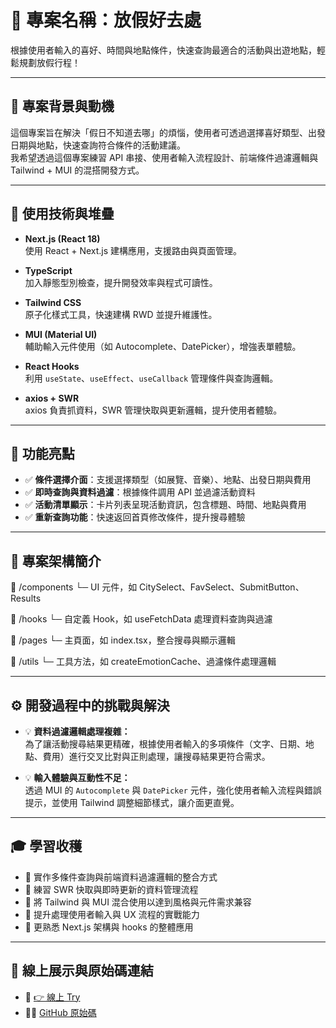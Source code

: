 # 🌴 專案名稱：放假好去處

根據使用者輸入的喜好、時間與地點條件，快速查詢最適合的活動與出遊地點，輕鬆規劃放假行程！

---

## 🔎 專案背景與動機

這個專案旨在解決「假日不知道去哪」的煩惱，使用者可透過選擇喜好類型、出發日期與地點，快速查詢符合條件的活動建議。  
我希望透過這個專案練習 API 串接、使用者輸入流程設計、前端條件過濾邏輯與 Tailwind + MUI 的混搭開發方式。

---

## 🧪 使用技術與堆疊

- **Next.js (React 18)**  
  使用 React + Next.js 建構應用，支援路由與頁面管理。

- **TypeScript**  
  加入靜態型別檢查，提升開發效率與程式可讀性。

- **Tailwind CSS**  
  原子化樣式工具，快速建構 RWD 並提升維護性。

- **MUI (Material UI)**  
  輔助輸入元件使用（如 Autocomplete、DatePicker），增強表單體驗。

- **React Hooks**  
  利用 `useState`、`useEffect`、`useCallback` 管理條件與查詢邏輯。

- **axios + SWR**  
  axios 負責抓資料，SWR 管理快取與更新邏輯，提升使用者體驗。

---

## 🧩 功能亮點

- ✅ **條件選擇介面**：支援選擇類型（如展覽、音樂）、地點、出發日期與費用
- ✅ **即時查詢與資料過濾**：根據條件調用 API 並過濾活動資料
- ✅ **活動清單顯示**：卡片列表呈現活動資訊，包含標題、時間、地點與費用
- ✅ **重新查詢功能**：快速返回首頁修改條件，提升搜尋體驗

---

## 🧱 專案架構簡介

📁 /components
└─ UI 元件，如 CitySelect、FavSelect、SubmitButton、Results

📁 /hooks
└─ 自定義 Hook，如 useFetchData 處理資料查詢與過濾

📁 /pages
└─ 主頁面，如 index.tsx，整合搜尋與顯示邏輯

📁 /utils
└─ 工具方法，如 createEmotionCache、過濾條件處理邏輯

---

## ⚙️ 開發過程中的挑戰與解決

- 💡 **資料過濾邏輯處理複雜：**  
  為了讓活動搜尋結果更精確，根據使用者輸入的多項條件（文字、日期、地點、費用）進行交叉比對與正則處理，讓搜尋結果更符合需求。

- 💡 **輸入體驗與互動性不足：**  
  透過 MUI 的 `Autocomplete` 與 `DatePicker` 元件，強化使用者輸入流程與錯誤提示，並使用 Tailwind 調整細節樣式，讓介面更直覺。

---

## 🎓 學習收穫

- 🔹 實作多條件查詢與前端資料過濾邏輯的整合方式
- 🔹 練習 SWR 快取與即時更新的資料管理流程
- 🔹 將 Tailwind 與 MUI 混合使用以達到風格與元件需求兼容
- 🔹 提升處理使用者輸入與 UX 流程的實戰能力
- 🔹 更熟悉 Next.js 架構與 hooks 的整體應用

---

## 🚀 線上展示與原始碼連結

- 🔗 [👉 線上 Try ](https://next-ts-where-to-play.vercel.app/)
- 🧑‍💻 [GitHub 原始碼](https://github.com/54hanyi/next-ts-whereToPlay)
